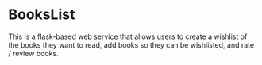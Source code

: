# BooksList
This is a flask-based web service that allows users to create a wishlist of the books they want to read, add books so they can be wishlisted, and rate / review books.
